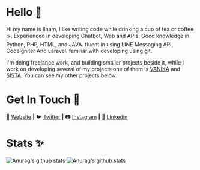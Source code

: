 # Hello 👋
Hi my name is Ilham, I like writing code while drinking a cup of tea or coffee ☕.
Experienced in developing Chatbot, Web and APIs. Good knowledge in Python, PHP, HTML, and JAVA. fluent in using LINE Messaging API, Codeigniter And Laravel. familiar with developing using git.

I'm doing freelance work, and building smaller projects beside it, while I work on developing several of my projects one of them is [VANIKA][vanika] and [SISTA][sista]. You can see my other projects below.

# Get In Touch 💫

🏡 [Website][website] **|** 🐦 [Twitter][twitter] **|**  📷 [Instagram][instagram] **|**  👔 [Linkedin][linkedin]

# Stats ✨

![Anurag's github stats](https://github-readme-stats.vercel.app/api?username=IlhamriSKY&show_icons=true&theme=tokyonight)
![Anurag's github stats](https://github-readme-stats.vercel.app/api/top-langs/?username=IlhamriSKY&hide_langs_below=1&theme=tokyonight&layout=compact)


[banner]: https://raw.githubusercontent.com/IlhamriSKY/IlhamriSKY/master/headergif.gif
[footer]: https://raw.githubusercontent.com/IlhamriSKY/IlhamriSKY/master/footer.png
[website]: https://ilhamriski.my.to
[linkedin]: https://www.linkedin.com/in/ilhamriski/
[instagram]: https://www.instagram.com/ilhamriski/
[twitter]: https://twitter.com/ilhamrisky
[vanika]: https://www.unika.ac.id/blog/2018/07/13/virtual-assistant-vanika/
[sista]: https://sista.unika.ac.id/
